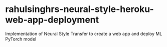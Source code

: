 # rahulsinghrs-neural-style-heroku-web-app-deployment
Implementation of Neural Style Transfer to create a web app and deploy ML PyTorch model
